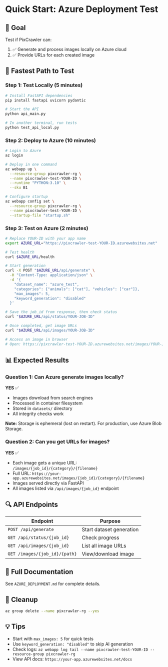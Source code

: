 # Quick Start: Azure Deployment Test

## 🎯 Goal
Test if PixCrawler can:
1. ✅ Generate and process images locally on Azure cloud
2. ✅ Provide URLs for each created image

## 🚀 Fastest Path to Test

### Step 1: Test Locally (5 minutes)
```bash
# Install FastAPI dependencies
pip install fastapi uvicorn pydantic

# Start the API
python api_main.py

# In another terminal, run tests
python test_api_local.py
```

### Step 2: Deploy to Azure (10 minutes)
```bash
# Login to Azure
az login

# Deploy in one command
az webapp up \
  --resource-group pixcrawler-rg \
  --name pixcrawler-test-YOUR-ID \
  --runtime "PYTHON:3.10" \
  --sku B1

# Configure startup
az webapp config set \
  --resource-group pixcrawler-rg \
  --name pixcrawler-test-YOUR-ID \
  --startup-file "startup.sh"
```

### Step 3: Test on Azure (2 minutes)
```bash
# Replace YOUR-ID with your app name
export AZURE_URL="https://pixcrawler-test-YOUR-ID.azurewebsites.net"

# Test health
curl $AZURE_URL/health

# Start generation
curl -X POST "$AZURE_URL/api/generate" \
  -H "Content-Type: application/json" \
  -d '{
    "dataset_name": "azure_test",
    "categories": {"animals": ["cat"], "vehicles": ["car"]},
    "max_images": 5,
    "keyword_generation": "disabled"
  }'

# Save the job_id from response, then check status
curl "$AZURE_URL/api/status/YOUR-JOB-ID"

# Once completed, get image URLs
curl "$AZURE_URL/api/images/YOUR-JOB-ID"

# Access an image in browser
# Open: https://pixcrawler-test-YOUR-ID.azurewebsites.net/images/YOUR-JOB-ID/animals/000001.jpg
```

## 📊 Expected Results

### Question 1: Can Azure generate images locally?
**YES** ✅
- Images download from search engines
- Processed in container filesystem
- Stored in `datasets/` directory
- All integrity checks work

**Note:** Storage is ephemeral (lost on restart). For production, use Azure Blob Storage.

### Question 2: Can you get URLs for images?
**YES** ✅
- Each image gets a unique URL: `/images/{job_id}/{category}/{filename}`
- Full URL: `https://your-app.azurewebsites.net/images/{job_id}/{category}/{filename}`
- Images served directly via FastAPI
- All images listed via `/api/images/{job_id}` endpoint

## 🔍 API Endpoints

| Endpoint                      | Purpose                  |
|-------------------------------|--------------------------|
| `POST /api/generate`          | Start dataset generation |
| `GET /api/status/{job_id}`    | Check progress           |
| `GET /api/images/{job_id}`    | List all image URLs      |
| `GET /images/{job_id}/{path}` | View/download image      |

## 📖 Full Documentation
See `AZURE_DEPLOYMENT.md` for complete details.

## 🧹 Cleanup
```bash
az group delete --name pixcrawler-rg --yes
```

## 💡 Tips
- Start with `max_images: 5` for quick tests
- Use `keyword_generation: "disabled"` to skip AI generation
- Check logs: `az webapp log tail --name pixcrawler-test-YOUR-ID --resource-group pixcrawler-rg`
- View API docs: `https://your-app.azurewebsites.net/docs`
